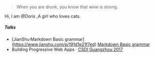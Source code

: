 > When you are drunk, you know that wine is strong.


Hi, I am *@Doris* ,A girl who loves cats. 


##### Talks

- [JianShu·Markdown Basic grammar] (https://www.jianshu.com/p/191d1e21f7ed) [Markdown Basic grammar](http://2017.jsconf.cn/)
- Building Progressive Web Apps · [CSDI Guangzhou 2017](http://www.csdisummit.com/)






